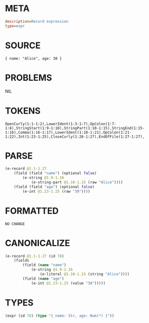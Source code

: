 # META
~~~ini
description=Record expression
type=expr
~~~
# SOURCE
~~~roc
{ name: "Alice", age: 30 }
~~~
# PROBLEMS
NIL
# TOKENS
~~~zig
OpenCurly(1:1-1:2),LowerIdent(1:3-1:7),OpColon(1:7-1:8),StringStart(1:9-1:10),StringPart(1:10-1:15),StringEnd(1:15-1:16),Comma(1:16-1:17),LowerIdent(1:18-1:21),OpColon(1:21-1:22),Int(1:23-1:25),CloseCurly(1:26-1:27),EndOfFile(1:27-1:27),
~~~
# PARSE
~~~clojure
(e-record @1.1-1.27
	(field (field "name") (optional false)
		(e-string @1.9-1.16
			(e-string-part @1.10-1.15 (raw "Alice"))))
	(field (field "age") (optional false)
		(e-int @1.23-1.25 (raw "30"))))
~~~
# FORMATTED
~~~roc
NO CHANGE
~~~
# CANONICALIZE
~~~clojure
(e-record @1.1-1.27 (id 78)
	(fields
		(field (name "name")
			(e-string @1.9-1.16
				(e-literal @1.10-1.15 (string "Alice"))))
		(field (name "age")
			(e-int @1.23-1.25 (value "30")))))
~~~
# TYPES
~~~clojure
(expr (id 78) (type "{ name: Str, age: Num(*) }"))
~~~
